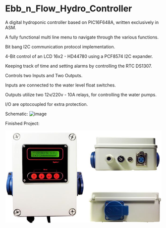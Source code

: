 # Ebb_n_Flow_Hydro_Controller
A digital hydroponic controller based on PIC16F648A, written exclusively in ASM.

A fully functional multi line menu to navigate through the various functions.

Bit bang I2C communication protocol implementation.

4-Bit control of an LCD 16x2 - HD44780 using a PCF8574 I2C expander.

Keeping track of time and setting alarms by controlling the RTC DS1307.

Controls two Inputs and Two Outputs.

Inputs are connected to the water level float switches.

Outputs utilize two 12v/220v - 10A relays, for controlling the water pumps.

I/O are optocoupled for extra protection.

Schematic:
![image](https://user-images.githubusercontent.com/13944663/187036481-f6258415-b7ce-46d6-8363-843087e4f9e5.png)

Finished Project:

![alt text](https://github.com/pargyropoulos/Ebb_n_Flow_Hydro_Controller/blob/6df0419a8ad1f117804a3522efc8b418cdfc7c99/Pics/_All.jpg)
